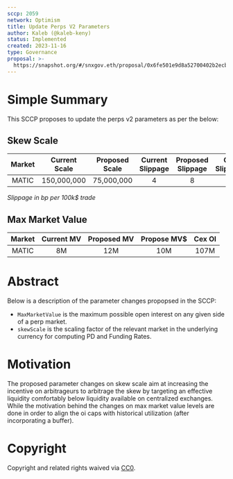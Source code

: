 ```yaml
---
sccp: 2059
network: Optimism
title: Update Perps V2 Parameters
author: Kaleb (@kaleb-keny)
status: Implemented
created: 2023-11-16
type: Governance
proposal: >-
  https://snapshot.org/#/snxgov.eth/proposal/0x6fe501e9d8a52700402b2ecb5ffe37234cefe7d314f481ce8b0739a7dd0fd7b3
---
```


# Simple Summary

This SCCP proposes to update the perps v2 parameters as per the below:

## Skew Scale

| **Market** | **Current Scale** | **Proposed Scale** | **Current Slippage** | **Proposed Slippage** | **Cex Slippage** |
|:----------:|:-----------------:|:------------------:|:--------------------:|:---------------------:|:----------------:|
|    MATIC   |     150,000,000   |      75,000,000    |           4          |            8          |         6        |

*Slippage in bp per 100k$ trade*

## Max Market Value

| **Market** | **Current MV** | **Proposed MV** | **Propose MV$** | **Cex OI** |
|:----------:|:--------------:|:---------------:|:---------------:|:----------:|
|    MATIC   |      8M        |      12M        |    10M          |   107M     |



# Abstract

Below is a description of the parameter changes propopsed in the SCCP:
- `MaxMarketValue` is the maximum possible open interest on any given side of a perp market.
- `skewScale` is the scaling factor of the relevant market in the underlying currency for computing PD and Funding Rates.

# Motivation

The proposed parameter changes on skew scale aim at increasing the incentive on arbitrageurs to arbitrage the skew by targeting an effective liquidity comfortably below liquidity available on centralized exchanges. While the motivation behind the changes on max market value levels are done in order to align the oi caps with historical utilization (after incorporating a buffer). 

# Copyright

Copyright and related rights waived via [CC0](https://creativecommons.org/publicdomain/zero/1.0/).


